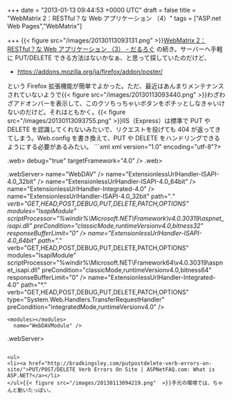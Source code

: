 
+++
date = "2013-01-13 09:44:53 +0000 UTC"
draft = false
title = "WebMatrix 2：RESTful？な Web アプリケーション （4）"
tags = ["ASP.net Web Pages","WebMatrix"]

+++
{{< figure src="/images/20130113093131.png"  >}}<a href="https://blog.daruyanagi.jp/entry/2013/01/11/060424">WebMatrix 2：RESTful？な Web アプリケーション （3） - だるろぐ</a> の続き。サーバーへ手軽に PUT/DELETE できる方法はないかなぁ、と思って探していたのだけど、

<ul>
<li><a href="https://addons.mozilla.org/ja/firefox/addon/poster/">https://addons.mozilla.org/ja/firefox/addon/poster/</a></li>
</ul>という Firefox 拡張機能が簡単でよかった。ただ、最近はあんまりメンテナンスされていないようで{{< figure src="/images/20130113093440.png"  >}}わざわざアドオンバーを表示して、このクソちっちゃいボタンをポチッとしなきゃいけないのだけど。それはともかく。{{< figure src="/images/20130113093755.png"  >}}IIS（Express）は標準で PUT や DELETE を認識してくれないみたいで、リクエストを投げても 404 が返ってきてしまう。Web.config を書き換えて、PUT や DELETE をハンドリングできるようにする必要があるみたい。
```xml
<!--?-->xml version="1.0" encoding="utf-8"?>

<configuration></configuration>
  .web>
    debug="true" targetFramework="4.0" />
  .web>

  .webServer>
    <handlers></handlers>
      name="WebDAV" />
      name="ExtensionlessUrlHandler-ISAPI-4.0_32bit" />
      name="ExtensionlessUrlHandler-ISAPI-4.0_64bit" />
      name="ExtensionlessUrlHandler-Integrated-4.0" />
      name="ExtensionlessUrlHandler-ISAPI-4.0_32bit" path="*." verb="GET,HEAD,POST,DEBUG,PUT,DELETE,PATCH,OPTIONS" modules="IsapiModule" scriptProcessor="%windir%\Microsoft.NET\Framework\v4.0.30319\aspnet_isapi.dll" preCondition="classicMode,runtimeVersionv4.0,bitness32" responseBufferLimit="0" />
      name="ExtensionlessUrlHandler-ISAPI-4.0_64bit" path="*." verb="GET,HEAD,POST,DEBUG,PUT,DELETE,PATCH,OPTIONS" modules="IsapiModule" scriptProcessor="%windir%\Microsoft.NET\Framework64\v4.0.30319\aspnet_isapi.dll" preCondition="classicMode,runtimeVersionv4.0,bitness64" responseBufferLimit="0" />
      name="ExtensionlessUrlHandler-Integrated-4.0" path="*." verb="GET,HEAD,POST,DEBUG,PUT,DELETE,PATCH,OPTIONS" type="System.Web.Handlers.TransferRequestHandler" preCondition="integratedMode,runtimeVersionv4.0" />
    
    <modules></modules>
      name="WebDAVModule" />
    
  .webServer>


```さっぱりわかんないけど、WebDAV モジュールを切っておくのがコツみたい。

<ul>
<li><a href="http://bradkingsley.com/putpostdelete-verb-errors-on-site/">PUT/POST/DELETE Verb Errors On Site | ASPNetFAQ.com: What is ASP.NET?</a></li>
</ul>{{< figure src="/images/20130113094219.png"  >}}手元の環境では、ちゃんと動いたっぽい。



